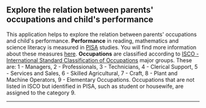 ## Explore the relation between parents' occupations and child's performance

This application helps to explore the relation between parents' occupations and child's performance. **Performance** in reading, mathematics and science literacy is measured in [PISA](https://www.oecd.org/pisa/) studies. You will find more information about these measures [here](http://www.oecd.org/pisa/keyfindings/pisa-2012-results.htm). **Occupations** are classified according to [ISCO - International Standard Classification of Occupations](http://www.ilo.org/public/english/bureau/stat/isco/) major groups. These are: 1 -	Managers, 2 -	Professionals, 3 - Technicians, 4 -	Clerical Support, 5 - Services and Sales, 6 - Skilled Agricultural, 7 - Craft, 8 - Plant and Machine Operators, 9 -	Elementary Occupations. Occupations that are not listed in ISCO but identified in PISA, such as student or housewife, are assigned to the category 9. 

***

